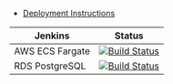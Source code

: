 * [Deployment Instructions](/docfx/articles/pdf/aws-fargate-jenkins.pdf)

 Jenkins | Status  
------------ | -------------
AWS ECS Fargate | [![Build Status](https://jenkins.navigatorglass.com/buildStatus/icon?job=Terraform-AWS-Fargate/Microservice-api-fargate)](https://jenkins.navigatorglass.com/job/TTerraform-AWS-Fargat/job/Microservice-api-fargate/)
RDS PostgreSQL |  [![Build Status](https://jenkins.navigatorglass.com/buildStatus/icon?job=Terraform-AWS-Fargate/RDS-Terraform)](https://jenkins.navigatorglass.com/job/Terraform-AWS-Fargat/job/RDS-Terraform/)

